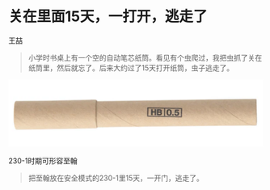 # 关在里面15天，一打开，逃走了

王喆

> 小学时书桌上有一个空的自动笔芯纸筒。看见有个虫爬过，我把虫抓了关在纸筒里，然后就忘了。后来大约过了15天打开纸筒，虫子逃走了。

![muji-mech-pencil-refill](assets/muji-mech-pencil-refill.png)

230-1时期可形容至翰

> 把至翰放在安全模式的230-1里15天，一开门，逃走了。